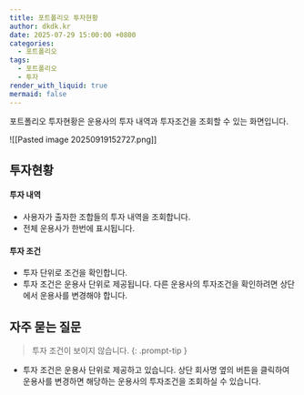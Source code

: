```yaml
---
title: 포트폴리오 투자현황
author: dkdk.kr
date: 2025-07-29 15:00:00 +0800
categories:
  - 포트폴리오
tags:
  - 포트폴리오
  - 투자
render_with_liquid: true
mermaid: false
---
```

포트폴리오 투자현황은 운용사의 투자 내역과 투자조건을 조회할 수 있는 화면입니다.

![[Pasted image 20250919152727.png]]
## 투자현황
#### 투자 내역
- 사용자가 출자한 조합들의 투자 내역을 조회합니다. 
- 전체 운용사가 한번에 표시됩니다.
#### 투자 조건
- 투자 단위로 조건을 확인합니다.
- 투자 조건은 운용사 단위로 제공됩니다. 다른 운용사의 투자조건을 확인하려면 상단에서 운용사를 변경해야 합니다.

## 자주 묻는 질문

> 투자 조건이 보이지 않습니다. 
{: .prompt-tip }
- 투자 조건은 운용사 단위로 제공하고 있습니다. 상단 회사명 옆의 버튼을 클릭하여 운용사를 변경하면 해당하는 운용사의 투자조건을 조회하실 수 있습니다. 